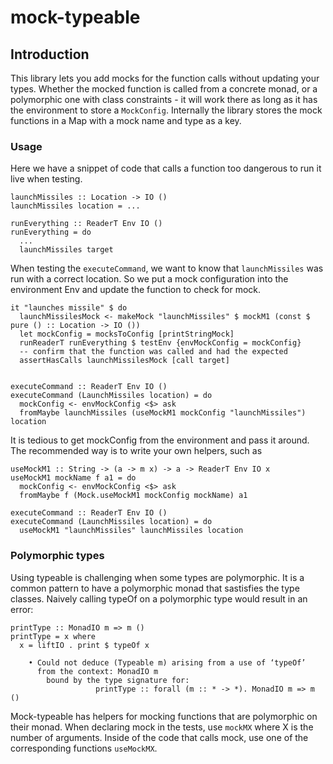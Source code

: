 # mock-typeable

## Introduction

This library lets you add mocks for the function calls without updating your types. Whether the mocked function is called from a concrete monad, or a polymorphic one with class constraints - it will work there as long as it has the environment to store a `MockConfig`. Internally the library stores the mock functions in a Map with a mock name and type as a key.

### Usage

Here we have a snippet of code that calls a function too dangerous to run it live when testing.

```
launchMissiles :: Location -> IO ()
launchMissiles location = ...

runEverything :: ReaderT Env IO ()
runEverything = do
  ...
  launchMissiles target
```

When testing the `executeCommand`, we want to know that `launchMissiles` was run with a correct location. So we put a mock configuration into the environment Env and update the function to check for mock.

```
it "launches missile" $ do
  launchMissilesMock <- makeMock "launchMissiles" $ mockM1 (const $ pure () :: Location -> IO ())
  let mockConfig = mocksToConfig [printStringMock]
  runReaderT runEverything $ testEnv {envMockConfig = mockConfig}
  -- confirm that the function was called and had the expected
  assertHasCalls launchMissilesMock [call target]


executeCommand :: ReaderT Env IO ()
executeCommand (LaunchMissiles location) = do
  mockConfig <- envMockConfig <$> ask
  fromMaybe launchMissiles (useMockM1 mockConfig "launchMissiles") location
```

It is tedious to get mockConfig from the environment and pass it around. The recommended way is to write your own helpers, such as

```
useMockM1 :: String -> (a -> m x) -> a -> ReaderT Env IO x
useMockM1 mockName f a1 = do
  mockConfig <- envMockConfig <$> ask
  fromMaybe f (Mock.useMockM1 mockConfig mockName) a1

executeCommand :: ReaderT Env IO ()
executeCommand (LaunchMissiles location) = do
  useMockM1 "launchMissiles" launchMissiles location
```

### Polymorphic types
Using typeable is challenging when some types are polymorphic. It is a common pattern to have a polymorphic monad that sastisfies the type classes.
Naively calling typeOf on a polymorphic type would result in an error:
```
printType :: MonadIO m => m ()
printType = x where
  x = liftIO . print $ typeOf x

    • Could not deduce (Typeable m) arising from a use of ‘typeOf’
      from the context: MonadIO m
        bound by the type signature for:
                   printType :: forall (m :: * -> *). MonadIO m => m ()
```

Mock-typeable has helpers for mocking functions that are polymorphic on their monad. When declaring mock in the tests, use `mockMX` where X is the number of arguments. Inside of the code that calls mock, use one of the corresponding functions `useMockMX`.